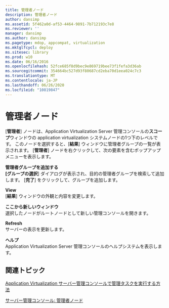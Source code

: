 ```yaml
---
title: 管理者ノード
description: 管理者ノード
author: dansimp
ms.assetid: 5f462a0d-af53-4464-9891-7b712193c7e8
ms.reviewer: ''
manager: dansimp
ms.author: dansimp
ms.pagetype: mdop, appcompat, virtualization
ms.mktglfcycl: deploy
ms.sitesec: library
ms.prod: w10
ms.date: 06/16/2016
ms.openlocfilehash: 52fce685f8d9bec9e869719bee73f1fefa3d36ab
ms.sourcegitcommit: 354664bc527d93f80687cd2eba70d1eea024c7c3
ms.translationtype: MT
ms.contentlocale: ja-JP
ms.lasthandoff: 06/26/2020
ms.locfileid: "10819847"
---
```

# 管理者ノード


[**管理者**] ノードは、Application Virtualization Server 管理コンソールの**スコープ**ウィンドウの application virtualization システムノードの1つ下のレベルです。 このノードを選択すると、[**結果**] ウィンドウに管理者グループの一覧が表示されます。 [**管理者**] ノードを右クリックして、次の要素を含むポップアップメニューを表示します。

<a href="" id="add-administrator-group"></a>**管理者グループを追加する**  
**[グループの選択**] ダイアログが表示され、目的の管理者グループを検索して追加します。 [**完了**] をクリックして、グループを追加します。

<a href="" id="view"></a>**View**  
[**結果**] ウィンドウの外観と内容を変更します。

<a href="" id="new-window-from-here"></a>**ここから新しいウィンドウ**  
選択したノードがルートノードとして新しい管理コンソールを開きます。

<a href="" id="refresh"></a>**Refresh**  
サーバーの表示を更新します。

<a href="" id="help"></a>**ヘルプ**  
Application Virtualization Server 管理コンソールのヘルプシステムを表示します。

## 関連トピック


[Application Virtualization サーバー管理コンソールで管理タスクを実行する方法](how-to-perform-administrative-tasks-in-the-application-virtualization-server-management-console.md)

[サーバー管理コンソール: 管理者ノード](server-management-console-administrators-node.md)

 

 






